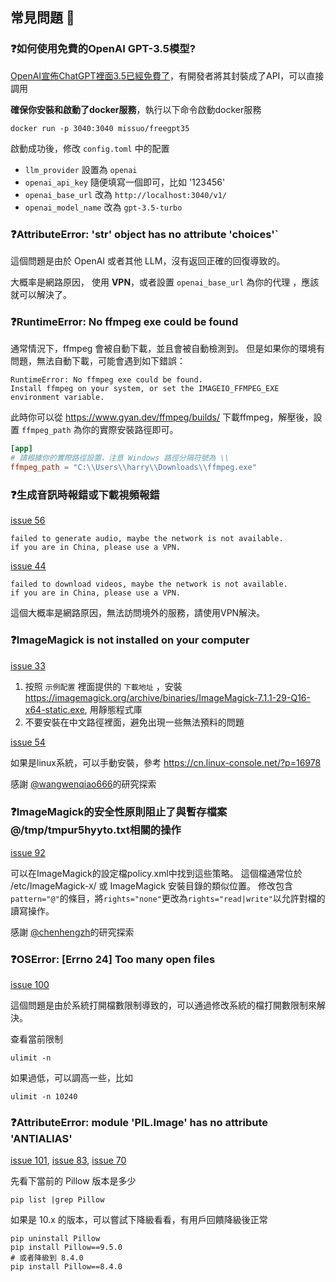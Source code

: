 ## 常見問題 🤔

### ❓如何使用免費的OpenAI GPT-3.5模型?

[OpenAI宣佈ChatGPT裡面3.5已經免費了](https://openai.com/blog/start-using-chatgpt-instantly)，有開發者將其封裝成了API，可以直接調用

**確保你安裝和啟動了docker服務**，執行以下命令啟動docker服務

```shell
docker run -p 3040:3040 missuo/freegpt35
```

啟動成功後，修改 `config.toml` 中的配置

- `llm_provider` 設置為 `openai`
- `openai_api_key` 隨便填寫一個即可，比如 '123456'
- `openai_base_url` 改為 `http://localhost:3040/v1/`
- `openai_model_name` 改為 `gpt-3.5-turbo`

### ❓AttributeError: 'str' object has no attribute 'choices'`

這個問題是由於 OpenAI 或者其他 LLM，沒有返回正確的回復導致的。

大概率是網路原因， 使用 **VPN**，或者設置 `openai_base_url` 為你的代理 ，應該就可以解決了。

### ❓RuntimeError: No ffmpeg exe could be found

通常情況下，ffmpeg 會被自動下載，並且會被自動檢測到。
但是如果你的環境有問題，無法自動下載，可能會遇到如下錯誤：

```
RuntimeError: No ffmpeg exe could be found.
Install ffmpeg on your system, or set the IMAGEIO_FFMPEG_EXE environment variable.
```

此時你可以從 https://www.gyan.dev/ffmpeg/builds/ 下載ffmpeg，解壓後，設置 `ffmpeg_path` 為你的實際安裝路徑即可。

```toml
[app]
# 請根據你的實際路徑設置，注意 Windows 路徑分隔符號為 \\
ffmpeg_path = "C:\\Users\\harry\\Downloads\\ffmpeg.exe"
```

### ❓生成音訊時報錯或下載視頻報錯

[issue 56](https://github.com/harry0703/MoneyPrinterTurbo/issues/56)

```
failed to generate audio, maybe the network is not available. 
if you are in China, please use a VPN.
```

[issue 44](https://github.com/harry0703/MoneyPrinterTurbo/issues/44)

```
failed to download videos, maybe the network is not available. 
if you are in China, please use a VPN.
```

這個大概率是網路原因，無法訪問境外的服務，請使用VPN解決。

### ❓ImageMagick is not installed on your computer

[issue 33](https://github.com/harry0703/MoneyPrinterTurbo/issues/33)

1. 按照 `示例配置` 裡面提供的 `下載地址`
   ，安裝 https://imagemagick.org/archive/binaries/ImageMagick-7.1.1-29-Q16-x64-static.exe, 用靜態程式庫
2. 不要安裝在中文路徑裡面，避免出現一些無法預料的問題

[issue 54](https://github.com/harry0703/MoneyPrinterTurbo/issues/54#issuecomment-2017842022)

如果是linux系統，可以手動安裝，參考 https://cn.linux-console.net/?p=16978

感謝 [@wangwenqiao666](https://github.com/wangwenqiao666)的研究探索

### ❓ImageMagick的安全性原則阻止了與暫存檔案@/tmp/tmpur5hyyto.txt相關的操作

[issue 92](https://github.com/harry0703/MoneyPrinterTurbo/issues/92)

可以在ImageMagick的設定檔policy.xml中找到這些策略。
這個檔通常位於 /etc/ImageMagick-`X`/ 或 ImageMagick 安裝目錄的類似位置。
修改包含`pattern="@"`的條目，將`rights="none"`更改為`rights="read|write"`以允許對檔的讀寫操作。

感謝 [@chenhengzh](https://github.com/chenhengzh)的研究探索

### ❓OSError: [Errno 24] Too many open files

[issue 100](https://github.com/harry0703/MoneyPrinterTurbo/issues/100)

這個問題是由於系統打開檔數限制導致的，可以通過修改系統的檔打開數限制來解決。

查看當前限制

```shell
ulimit -n
```

如果過低，可以調高一些，比如

```shell
ulimit -n 10240
```

### ❓AttributeError: module 'PIL.Image' has no attribute 'ANTIALIAS'

[issue 101](https://github.com/harry0703/MoneyPrinterTurbo/issues/101),
[issue 83](https://github.com/harry0703/MoneyPrinterTurbo/issues/83),
[issue 70](https://github.com/harry0703/MoneyPrinterTurbo/issues/70)

先看下當前的 Pillow 版本是多少

```shell
pip list |grep Pillow
```

如果是 10.x 的版本，可以嘗試下降級看看，有用戶回饋降級後正常

```shell
pip uninstall Pillow
pip install Pillow==9.5.0
# 或者降級到 8.4.0
pip install Pillow==8.4.0
```
